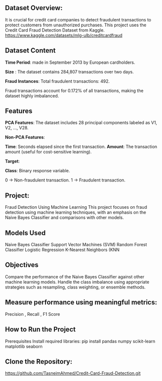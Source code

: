 ## Dataset Overview:
It is crucial for credit card companies to detect fraudulent transactions to protect customers from unauthorized purchases. This project uses the Credit Card Fraud Detection Dataset from Kaggle.
https://www.kaggle.com/datasets/mlg-ulb/creditcardfraud 
## Dataset Content
**Time Period**: made in September 2013 by European cardholders.

**Size** : The dataset contains 284,807 transactions over two days.

**Fraud Instances**:  Total fraudulent transactions: 492.

Fraud transactions account for 0.172% of all transactions, making the dataset highly imbalanced.
## Features
**PCA Features**: 
The dataset includes 28 principal components labeled as V1, V2, ..., V28.

**Non-PCA Features**:

**Time**:  Seconds elapsed since the first transaction.
**Amount**:  The transaction amount (useful for cost-sensitive learning).

**Target**:

**Class**:  Binary response variable.

0 → Non-fraudulent transaction.
1 → Fraudulent transaction.
## Project: 
Fraud Detection Using Machine Learning
This project focuses on fraud detection using machine learning techniques, with an emphasis on the Naive Bayes Classifier and comparisons with other models.
## Models Used
Naive Bayes Classifier
Support Vector Machines (SVM)
Random Forest Classifier
Logistic Regression
K-Nearest Neighbors (KNN
## Objectives
Compare the performance of the Naive Bayes Classifier against other machine learning models.
Handle the class imbalance using appropriate strategies such as resampling, class weighting, or ensemble methods.
## Measure performance using meaningful metrics:
Precision , 
Recall ,
F1 Score
## How to Run the Project
Prerequisites
Install required libraries:
pip install pandas numpy scikit-learn matplotlib seaborn
## Clone the Repository:
https://github.com/TasneimAhmed/Credit-Card-Fraud-Detection.git 
